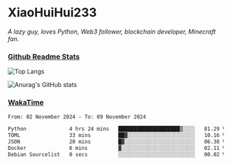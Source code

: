 # XiaoHuiHui233

*A lazy guy, loves Python, Web3 follower, blockchain developer, Minecraft fan.*

### [Github Readme Stats](https://github.com/anuraghazra/github-readme-stats)

![Top Langs](https://github-readme-stats.vercel.app/api/top-langs/?username=XiaoHuiHui233&layout=compact&theme=github_dark)

![Anurag's GitHub stats](https://github-readme-stats.vercel.app/api?username=XiaoHuiHui233&show_icons=true&theme=github_dark)

### [WakaTime](https://wakatime.com)

<!--START_SECTION:waka-->

```txt
From: 02 November 2024 - To: 09 November 2024

Python              4 hrs 24 mins   ████████████████████▒░░░░   81.29 %
TOML                33 mins         ██▓░░░░░░░░░░░░░░░░░░░░░░   10.16 %
JSON                20 mins         █▓░░░░░░░░░░░░░░░░░░░░░░░   06.38 %
Docker              6 mins          ▓░░░░░░░░░░░░░░░░░░░░░░░░   02.11 %
Debian Sourcelist   0 secs          ░░░░░░░░░░░░░░░░░░░░░░░░░   00.02 %
```

<!--END_SECTION:waka-->
